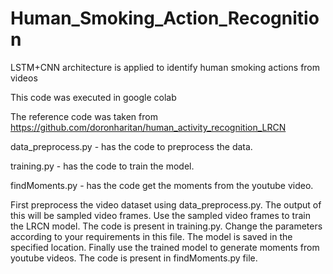 # Human_Smoking_Action_Recognition
LSTM+CNN architecture is applied to identify human smoking actions from videos

This code was executed in google colab

The reference code was taken from https://github.com/doronharitan/human_activity_recognition_LRCN

data_preprocess.py - has the code to preprocess the data.

training.py - has the code to train the model.

findMoments.py - has the code get the moments from the youtube video.

First preprocess the video dataset using data_preprocess.py. The output of this will be sampled video frames.
Use the sampled video frames to train the LRCN model. The code is present in training.py. Change the parameters according to your requirements in this file. The model is saved in the specified location.
Finally use the trained model to generate moments from youtube videos. The code is present in findMoments.py file.
